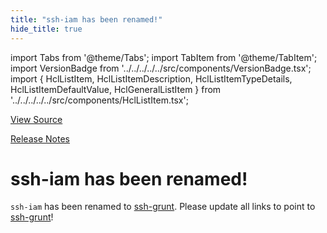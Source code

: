 ```yaml
---
title: "ssh-iam has been renamed!"
hide_title: true
---
```


import Tabs from '@theme/Tabs';
import TabItem from '@theme/TabItem';
import VersionBadge from '../../../../../src/components/VersionBadge.tsx';
import { HclListItem, HclListItemDescription, HclListItemTypeDetails, HclListItemDefaultValue, HclGeneralListItem } from '../../../../../src/components/HclListItem.tsx';

<a href="https://github.com/gruntwork-io/terraform-aws-security/tree/main/modules/ssh-iam" className="link-button" title="View the source code for this module in GitHub.">View Source</a>

<a href="https://github.com/gruntwork-io/terraform-aws-security/releases?q=" className="link-button" title="Release notes for only the service catalog versions which impacted this service.">Release Notes</a>

# ssh-iam has been renamed!

`ssh-iam` has been renamed to [ssh-grunt](https://github.com/gruntwork-io/terraform-aws-security/tree/main/modules/ssh-grunt). Please update all links to point to
[ssh-grunt](https://github.com/gruntwork-io/terraform-aws-security/tree/main/modules/ssh-grunt)!


<!-- ##DOCS-SOURCER-START
{
  "originalSources": [
    "https://github.com/gruntwork-io/terraform-aws-security/tree/modules/ssh-iam/readme.md",
    "https://github.com/gruntwork-io/terraform-aws-security/tree/modules/ssh-iam/variables.tf",
    "https://github.com/gruntwork-io/terraform-aws-security/tree/modules/ssh-iam/outputs.tf"
  ],
  "sourcePlugin": "module-catalog-api",
  "hash": "f645cc27cb96c1a0a73e3c51d9c8da91"
}
##DOCS-SOURCER-END -->
